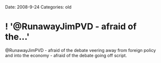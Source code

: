 Date: 2008-9-24
Categories: old

# ! '@RunawayJimPVD - afraid of the...'

@RunawayJimPVD - afraid of the debate veering away from foreign policy and into the economy - afraid of the debate going off script.
